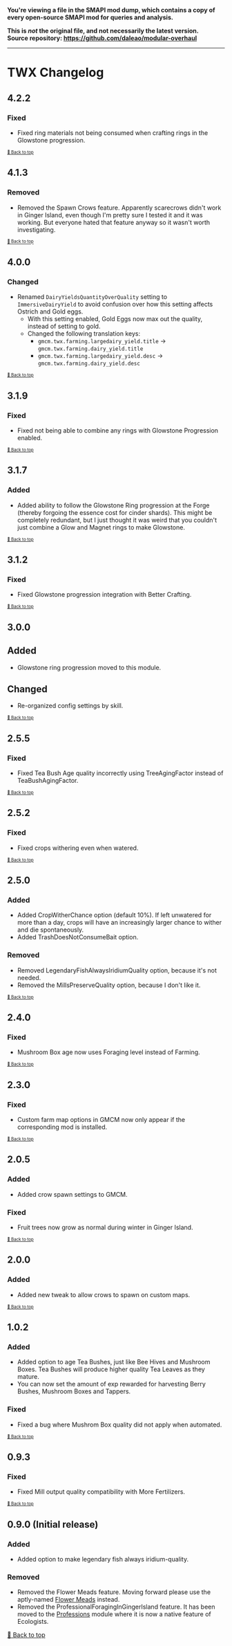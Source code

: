 **You're viewing a file in the SMAPI mod dump, which contains a copy of every open-source SMAPI mod
for queries and analysis.**

**This is _not_ the original file, and not necessarily the latest version.**  
**Source repository: https://github.com/daleao/modular-overhaul**

----

# TWX Changelog

## 4.2.2

### Fixed

* Fixed ring materials not being consumed when crafting rings in the Glowstone progression.

<sup><sup>[🔼 Back to top](#twx-changelog)</sup></sup>

## 4.1.3

### Removed

* Removed the Spawn Crows feature. Apparently scarecrows didn't work in Ginger Island, even though I'm pretty sure I tested it and it was working. But everyone hated that feature anyway so it wasn't worth investigating.

<sup><sup>[🔼 Back to top](#twx-changelog)</sup></sup>

## 4.0.0

### Changed

* Renamed `DairyYieldsQuantityOverQuality` setting to `ImmersiveDairyYield` to avoid confusion over how this setting affects Ostrich and Gold eggs.
    * With this setting enabled, Gold Eggs now max out the quality, instead of setting to gold.
    * Changed the following translation keys:
        * `gmcm.twx.farming.largedairy_yield.title` -> `gmcm.twx.farming.dairy_yield.title`
        * `gmcm.twx.farming.largedairy_yield.desc` -> `gmcm.twx.farming.dairy_yield.desc`

<sup><sup>[🔼 Back to top](#twx-changelog)</sup></sup>

## 3.1.9

### Fixed

* Fixed not being able to combine any rings with Glowstone Progression enabled.

<sup><sup>[🔼 Back to top](#twx-changelog)</sup></sup>

## 3.1.7

### Added

* Added ability to follow the Glowstone Ring progression at the Forge (thereby forgoing the essence cost for cinder shards). This might be completely redundant, but I just thought it was weird that you couldn't just combine a Glow and Magnet rings to make Glowstone.

<sup><sup>[🔼 Back to top](#twx-changelog)</sup></sup>

## 3.1.2

### Fixed

* Fixed Glowstone progression integration with Better Crafting.

<sup><sup>[🔼 Back to top](#twx-changelog)</sup></sup>

## 3.0.0

## Added

* Glowstone ring progression moved to this module.

## Changed

* Re-organized config settings by skill.

<sup><sup>[🔼 Back to top](#twx-changelog)</sup></sup>

## 2.5.5

### Fixed

* Fixed Tea Bush Age quality incorrectly using TreeAgingFactor instead of TeaBushAgingFactor. 

<sup><sup>[🔼 Back to top](#twx-changelog)</sup></sup>

## 2.5.2

### Fixed

* Fixed crops withering even when watered.

<sup><sup>[🔼 Back to top](#twx-changelog)</sup></sup>

## 2.5.0

### Added

* Added CropWitherChance option (default 10%). If left unwatered for more than a day, crops will have an increasingly larger chance to wither and die spontaneously.
* Added TrashDoesNotConsumeBait option.

### Removed

* Removed LegendaryFishAlwaysIridiumQuality option, because it's not needed.
* Removed the MillsPreserveQuality option, because I don't like it.

<sup><sup>[🔼 Back to top](#twx-changelog)</sup></sup>

## 2.4.0

### Fixed

* Mushroom Box age now uses Foraging level instead of Farming.

<sup><sup>[🔼 Back to top](#twx-changelog)</sup></sup>

## 2.3.0

### Fixed

* Custom farm map options in GMCM now only appear if the corresponding mod is installed.

<sup><sup>[🔼 Back to top](#twx-changelog)</sup></sup>

## 2.0.5

### Added

* Added crow spawn settings to GMCM.

### Fixed

* Fruit trees now grow as normal during winter in Ginger Island.

<sup><sup>[🔼 Back to top](#twx-changelog)</sup></sup>

## 2.0.0

### Added

* Added new tweak to allow crows to spawn on custom maps.

<sup><sup>[🔼 Back to top](#twx-changelog)</sup></sup>

## 1.0.2

### Added

* Added option to age Tea Bushes, just like Bee Hives and Mushroom Boxes. Tea Bushes will produce higher quality Tea Leaves as they mature.
* You can now set the amount of exp rewarded for harvesting Berry Bushes, Mushroom Boxes and Tappers.

### Fixed

* Fixed a bug where Mushrom Box quality did not apply when automated.

<sup><sup>[🔼 Back to top](#twx-changelog)</sup></sup>

## 0.9.3

### Fixed

* Fixed Mill output quality compatibility with More Fertilizers.

<sup><sup>[🔼 Back to top](#twx-changelog)</sup></sup>

## 0.9.0 (Initial release)

### Added

* Added option to make legendary fish always iridium-quality.

### Removed

* Removed the Flower Meads feature. Moving forward please use the aptly-named [Flower Meads](https://www.nexusmods.com/stardewvalley/mods/5767) instead.
* Removed the ProfessionalForagingInGingerIsland feature. It has been moved to the [Professions](../Professions) module where it is now a native feature of Ecologists.

[🔼 Back to top](#twx-changelog)